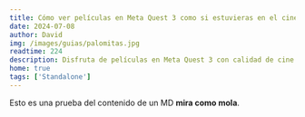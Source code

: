 ```yaml
---
title: Cómo ver películas en Meta Quest 3 como si estuvieras en el cine
date: 2024-07-08
author: David
img: /images/guias/palomitas.jpg
readtime: 224
description: Disfruta de películas en Meta Quest 3 con calidad de cine. Te explicamos las mejores apps, plataformas y trucos para ver películas en VR como en una sala de cine.
home: true
tags: ['Standalone']
---
```

Esto es una prueba del contenido de un MD **mira como mola**.
